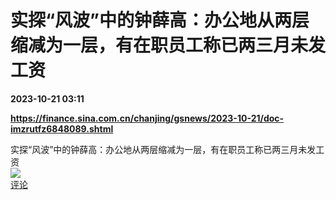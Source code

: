 # 实探“风波”中的钟薛高：办公地从两层缩减为一层，有在职员工称已两三月未发工资

**2023-10-21 03:11**

**https://finance.sina.com.cn/chanjing/gsnews/2023-10-21/doc-imzrutfz6848089.shtml**

实探“风波”中的钟薛高：办公地从两层缩减为一层，有在职员工称已两三月未发工资  
![](https://img3.chouti.com/CHOUTI_231021_6D68A53921694CC19DCABD7A1FFE7A9D.jpg)  
[评论](https://m.chouti.com/link/40355441)